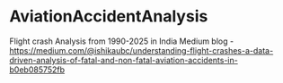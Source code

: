 # AviationAccidentAnalysis
Flight crash Analysis from 1990-2025 in India 
Medium blog - https://medium.com/@ishikaubc/understanding-flight-crashes-a-data-driven-analysis-of-fatal-and-non-fatal-aviation-accidents-in-b0eb085752fb

